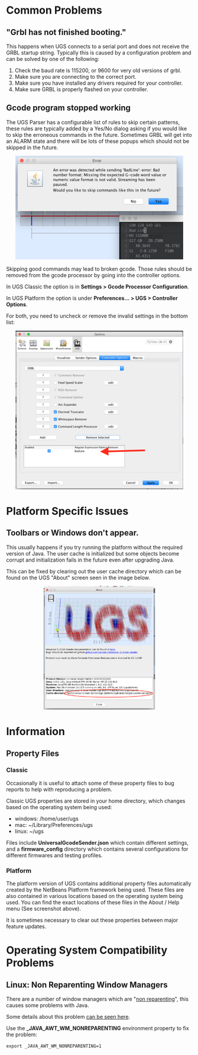 # Common Problems

## "Grbl has not finished booting."

This happens when UGS connects to a serial port and does not receive the GRBL startup string. Typically this is caused by a configuration problem and can be solved by one of the following:

1. Check the baud rate is 115200, or 9600 for very old versions of grbl.
2. Make sure you are connecting to the correct port.
3. Make sure you have installed any drivers required for your controller.
4. Make sure GRBL is properly flashed on your controller.

## Gcode program stopped working

The UGS Parser has a configurable list of rules to skip certain patterns, these rules are typically added by a Yes/No dialog asking if you would like to skip the erroneous commands in the future. Sometimes GRBL will get into an ALARM state and there will be lots of these popups which should not be skipped in the future.

<center>
<img src="../../img/common/bad.code.dialog.png" alt="Screenshot" width="90%"/>
</center>

Skipping good commands may lead to broken gcode. Those rules should be removed from the gcode processor by going into the controller options.

In UGS Classic the option is in <b>Settings > Gcode Processor Configuration</b>.

In UGS Platform the option is under <b>Preferences... > UGS > Controller Options</b>.

For both, you need to uncheck or remove the invalid settings in the bottom list:

<center>
<img src="../../img/common/bad.code.setting.png" alt="Screenshot" width="90%"/>
</center>

# Platform Specific Issues

## Toolbars or Windows don't appear.

This usually happens if you try running the platform without the required version of Java. The user cache is initialized but some objects become corrupt and initialization fails in the future even after upgrading Java.

This can be fixed by clearing out the user cache directory which can be found on the UGS "About" screen seen in the image below.
<br/>
<center>
<img src="../../img/platform/about_popup.png" alt="Screenshot" width="60%"/>
</center>

# Information

## Property Files

### Classic

Occasionally it is useful to attach some of these property files to bug reports to help with reproducing a problem.

Classic UGS properties are stored in your home directory, which changes based on the operating system being used:
* windows: /home/user/ugs
* mac: ~/Library/Preferences/ugs
* linux: ~/ugs

Files include <b>UniversalGcodeSender.json</b> which contain different settings, and a <b>firmware_config</b> directory which contains several configurations for different firmwares and testing profiles.

### Platform

The platform version of UGS contains additional property files automatically created by the NetBeans Platform framework being used. These files are also contained in various locations based on the operating system being used. You can find the exact locations of these files in the About / Help menu (See screenshot above).

It is sometimes necessary to clear out these properties between major feature updates.

# Operating System Compatibility Problems

## Linux: Non Reparenting Window Managers

There are a number of window managers which are "[non reparenting](https://en.wikipedia.org/wiki/Re-parenting_window_manager)", this causes some problems with Java.

Some details about this problem [can be seen here](https://bugs.launchpad.net/ubuntu/+source/openjdk-6/+bug/258374).

Use the **_JAVA_AWT_WM_NONREPARENTING** environment property to fix the problem:
```shell
export _JAVA_AWT_WM_NONREPARENTING=1
```
